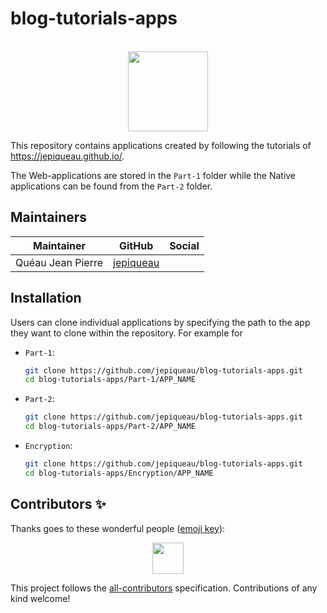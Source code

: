 # blog-tutorials-apps

<p align="center"><br><img src="https://avatars3.githubusercontent.com/u/16580653?v=4" width="128" height="128" /></p>


This repository contains applications created by following the tutorials of https://jepiqueau.github.io/.

The Web-applications are stored in the `Part-1` folder while the Native applications can be found from the `Part-2` folder.

## Maintainers

| Maintainer        | GitHub                                    | Social |
| ----------------- | ----------------------------------------- | ------ |
| Quéau Jean Pierre | [jepiqueau](https://github.com/jepiqueau) |        |

## Installation

Users can clone individual applications by specifying the path to the app they want to clone within the repository. For example for 

 - `Part-1`:

    ```bash
    git clone https://github.com/jepiqueau/blog-tutorials-apps.git
    cd blog-tutorials-apps/Part-1/APP_NAME
    ```

 - `Part-2`:
    ```bash
    git clone https://github.com/jepiqueau/blog-tutorials-apps.git
    cd blog-tutorials-apps/Part-2/APP_NAME
    ```

 - `Encryption`:
    ```bash
    git clone https://github.com/jepiqueau/blog-tutorials-apps.git
    cd blog-tutorials-apps/Encryption/APP_NAME
    ```

## Contributors ✨

Thanks goes to these wonderful people ([emoji key](https://allcontributors.org/docs/en/emoji-key)):

<!-- ALL-CONTRIBUTORS-LIST:START - Do not remove or modify this section -->
<!-- prettier-ignore-start -->
<!-- markdownlint-disable -->
<p align="center">
  <a href="https://github.com/jepiqueau"><img src="https://github.com/jepiqueau.png?size=100" width="50" height="50" /></a>

</p>

<!-- markdownlint-enable -->
<!-- prettier-ignore-end -->

<!-- ALL-CONTRIBUTORS-LIST:END -->

This project follows the [all-contributors](https://github.com/all-contributors/all-contributors) specification. Contributions of any kind welcome!
